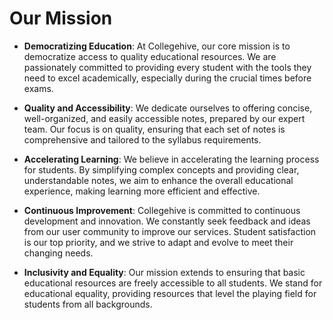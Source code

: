 
# Our Mission

- **Democratizing Education**: At Collegehive, our core mission is to democratize access to quality educational resources. We are passionately committed to providing every student with the tools they need to excel academically, especially during the crucial times before exams.

- **Quality and Accessibility**: We dedicate ourselves to offering concise, well-organized, and easily accessible notes, prepared by our expert team. Our focus is on quality, ensuring that each set of notes is comprehensive and tailored to the syllabus requirements.

- **Accelerating Learning**: We believe in accelerating the learning process for students. By simplifying complex concepts and providing clear, understandable notes, we aim to enhance the overall educational experience, making learning more efficient and effective.

- **Continuous Improvement**: Collegehive is committed to continuous development and innovation. We constantly seek feedback and ideas from our user community to improve our services. Student satisfaction is our top priority, and we strive to adapt and evolve to meet their changing needs.

- **Inclusivity and Equality**: Our mission extends to ensuring that basic educational resources are freely accessible to all students. We stand for educational equality, providing resources that level the playing field for students from all backgrounds.
